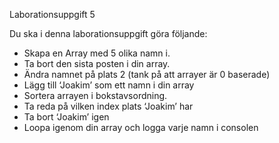 Laborationsuppgift 5

Du ska i denna laborationsuppgift göra följande:

- Skapa en Array med 5 olika namn i.
- Ta bort den sista posten i din array.
- Ändra namnet på plats 2 (tank på att arrayer är 0 baserade)
- Lägg till ‘Joakim’ som ett namn i din array
- Sortera arrayen i bokstavsordning.
- Ta reda på vilken index plats ‘Joakim’ har
- Ta bort ‘Joakim’ igen
- Loopa igenom din array och logga varje namn i consolen